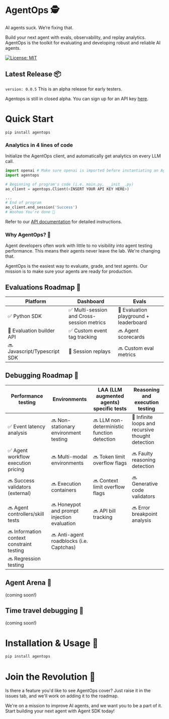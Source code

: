 # AgentOps 🕵️

AI agents suck. We’re fixing that.

Build your next agent with evals, observability, and replay analytics. AgentOps is the toolkit for evaluating and developing robust and reliable AI agents.

[![License: MIT](https://img.shields.io/badge/License-MIT-yellow.svg)](https://opensource.org/licenses/MIT)

## Latest Release 📦
`version: 0.0.5`
This is an alpha release for early testers.

Agentops is still in closed alpha. You can sign up for an API key [here](https://forms.gle/mFAP4XEoaiKXb2Xh9).

# Quick Start

```pip install agentops```

### Analytics in 4 lines of code
Initialize the AgentOps client, and automatically get analytics on every LLM call.

```python python
import openai # Make sure openai is imported before instantiating an AgentOps client.
import agentops

# Beginning of program's code (i.e. main.py, __init__.py)
ao_client = agentops.Client(<INSERT YOUR API KEY HERE>)

... 
# End of program
ao_client.end_session('Success')
# Woohoo You're done 🎉
```

Refer to our [API documentation](http://docs.agentops.ai) for detailed instructions.


### Why AgentOps? 🤔

Agent developers often work with little to no visibility into agent testing performance. This means their agents never leave the lab. We're changing that. 

AgentOps is the easiest way to evaluate, grade, and test agents. Our mission is to make sure your agents are ready for production.

## Evaluations Roadmap 🧭

| Platform | Dashboard | Evals |
|---|---|---|
|✅ Python SDK | ✅ Multi-session and Cross-session metrics | 🚧 Evaluation playground + leaderboard |
|🚧 Evaluation builder API | ✅ Custom event tag tracking | 🔜 Agent scorecards |
|🔜 Javascript/Typescript SDK | 🚧 Session replays| 🔜 Custom eval metrics |


## Debugging Roadmap 🧭

| Performance testing | Environments | LAA (LLM augmented agents) specific tests | Reasoning and execution testing |
|---|---|---|---|
|✅ Event latency analysis | 🔜 Non-stationary environment testing | 🔜 LLM non-deterministic function detection | 🚧 Infinite loops and recursive thought detection |
|✅ Agent workflow execution pricing | 🔜 Multi-modal environments | 🔜 Token limit overflow flags | 🔜 Faulty reasoning detection |
|🔜 Success validators (external) | 🔜 Execution containers | 🔜 Context limit overflow flags | 🔜 Generative code validators |
|🔜 Agent controllers/skill tests | 🔜 Honeypot and prompt injection evaluation | 🔜 API bill tracking | 🔜 Error breakpoint analysis |
|🔜 Information context constraint testing | 🔜 Anti-agent roadblocks (i.e. Captchas) | | |
|🔜 Regression testing | | | |

## Agent Arena 🥊
(coming soon!)

## Time travel debugging 🔮
(coming soon!)

# Installation & Usage 📘

```bash
pip install agentops
```

# Join the Revolution 🎉

Is there a feature you'd like to see AgentOps cover? Just raise it in the issues tab, and we'll work on adding it to the roadmap.

We're on a mission to improve AI agents, and we want you to be a part of it. Start building your next agent with Agent SDK today!
